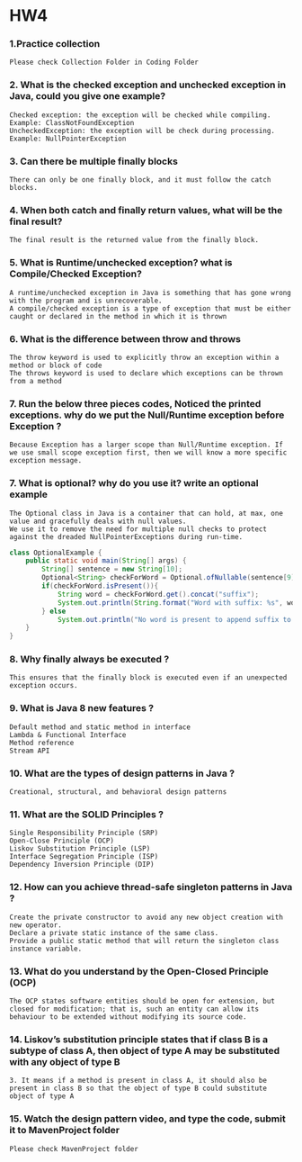 # HW4
### 1.Practice collection
```
Please check Collection Folder in Coding Folder
```

### 2. What is the checked exception and unchecked exception in Java, could you give one example?
```
Checked exception: the exception will be checked while compiling. Example: ClassNotFoundException
UncheckedException: the exception will be check during processing. Example: NullPointerException
```

### 3. Can there be multiple finally blocks
```
There can only be one finally block, and it must follow the catch blocks.
```

### 4. When both catch and finally return values, what will be the final result?
```
The final result is the returned value from the finally block.
```

### 5. What is Runtime/unchecked exception? what is Compile/Checked Exception?
```
A runtime/unchecked exception in Java is something that has gone wrong with the program and is unrecoverable.
A compile/checked exception is a type of exception that must be either caught or declared in the method in which it is thrown
```

### 6. What is the difference between throw and throws
```
The throw keyword is used to explicitly throw an exception within a method or block of code
The throws keyword is used to declare which exceptions can be thrown from a method
```

### 7. Run the below three pieces codes, Noticed the printed exceptions. why do we put the Null/Runtime exception before Exception ?
```
Because Exception has a larger scope than Null/Runtime exception. If we use small scope exception first, then we will know a more specific exception message.
```

### 7. What is optional? why do you use it? write an optional example
```
The Optional class in Java is a container that can hold, at max, one value and gracefully deals with null values.
We use it to remove the need for multiple null checks to protect against the dreaded NullPointerExceptions during run-time.
```
```java
class OptionalExample {  
    public static void main(String[] args) {  
        String[] sentence = new String[10];
        Optional<String> checkForWord = Optional.ofNullable(sentence[9]);  
        if(checkForWord.isPresent()){
            String word = checkForWord.get().concat("suffix");            
            System.out.println(String.format("Word with suffix: %s", word));
        } else  
            System.out.println("No word is present to append suffix to.");
    }  
}
```

### 8. Why finally always be executed ?
```
This ensures that the finally block is executed even if an unexpected exception occurs.
```

### 9. What is Java 8 new features ?
```
Default method and static method in interface
Lambda & Functional Interface
Method reference
Stream API
```

### 10. What are the types of design patterns in Java ?
```
Creational, structural, and behavioral design patterns
```

### 11. What are the SOLID Principles ?
```
Single Responsibility Principle (SRP)
Open-Close Principle (OCP)
Liskov Substitution Principle (LSP)
Interface Segregation Principle (ISP)
Dependency Inversion Principle (DIP)
```

### 12. How can you achieve thread-safe singleton patterns in Java ?
```
Create the private constructor to avoid any new object creation with new operator.
Declare a private static instance of the same class.
Provide a public static method that will return the singleton class instance variable.
```

### 13. What do you understand by the Open-Closed Principle (OCP)
```
The OCP states software entities should be open for extension, but closed for modification; that is, such an entity can allow its behaviour to be extended without modifying its source code.
```

### 14. Liskov’s substitution principle states that if class B is a subtype of class A, then object of type A may be substituted with any object of type B
```
3. It means if a method is present in class A, it should also be present in class B so that the object of type B could substitute object of type A
```

### 15. Watch the design pattern video, and type the code, submit it to MavenProject folder
```
Please check MavenProject folder
```



